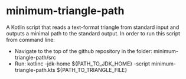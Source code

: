# minimum-triangle-path
A Kotlin script that reads a text-format triangle from standard input and outputs a minimal path to the standard output.
In order to run this script from command line:

- Navigate to the top of the github repository in the folder: minimum-triangle-path/src
- Run: kotlinc  -jdk-home ${PATH_TO_JDK_HOME} -script  minimum-triangle-path.kts ${PATH_TO_TRIANGLE_FILE}   
